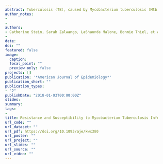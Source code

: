 ```yaml
---
abstract: Tuberculosis (TB), caused by Mycobacterium tuberculosis (Mtb), remains a major public health problem. Household contact studies identify children and adults along the spectrum from Mtb exposure to disease. In the Kawempe Community Health Study (conducted in Kampala, Uganda), 872 culture-confirmed pulmonary TB cases and their 2,585 contacts were enrolled during 2002–2012 and followed for up to 2 years each. Risk factors identified by time-to-event analysis for secondary TB differed among children, women, and men. Younger age (P = 0.0061), human immunodeficiency virus (HIV) (P = 0.0002), thinness (P = 0.01), absent bacille Calmette-Guérin vaccination (P = 0.002), and epidemiologic risk score (P < 0.0001) were risks for children. For women, risks were HIV (P < 0.0001), thinness (World Health Organization criteria; P < 0.0001), and epidemiologic risk score (P = 0.003). For men, HIV (P = 0.0007) and low body mass index (P = 0.008) resulted in faster progression to TB. Tuberculin skin testing (TST) identified contacts with Mtb infection and those with persistently negative TST. Risks for faster time to Mtb infection were identified, and included age (P = 0.0007), baseline TST induration (P < 0.0001), and epidemiologic risk score (P < 0.0001) only in children. Those with persistently negative TST comprised 10% of contacts but had no unique epidemiologic characteristics among adults. The burden of Mtb infection and disease is high in TB households, and risk factors for progression from exposure to infection and disease differ among children, women, and men.
author_notes:
- 
- 
authors:
- Catherine Stein, Sarah Zalwango, LaShaunda Malone, Bonnie Thiel, et al
- 
date: 
doi: ""
featured: false
image:
  caption: 
  focal_point: ""
  preview_only: false
projects: []
publication: '*American Journal of Epidemiology*'
publication_short: ""
publication_types:
- "2"
publishDate: "2018-01-03T00:00:00Z"
slides: 
summary: 
tags:
- 
title: Resistance and Susceptibility to Mycobacterium Tuberculosis Infection and Disease in Tuberculosis Households in Kampala,Uganda
url_code: ""
url_dataset: ""
url_pdf: https://doi.org/10.1093/aje/kwx380
url_poster: ""
url_project: ""
url_slides: ""
url_source: ""
url_video: ""
---
```







